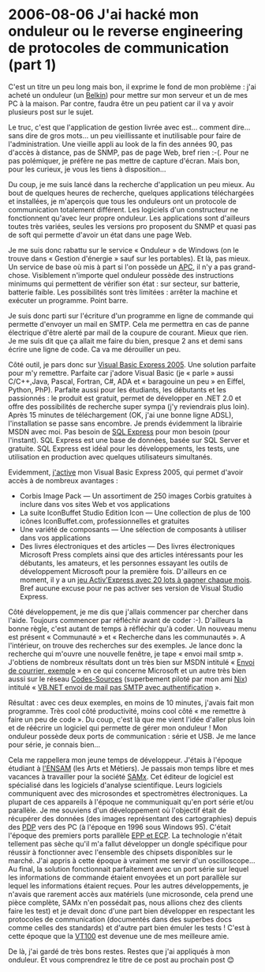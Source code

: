 # 2006-08-06 J'ai hacké mon onduleur ou le reverse engineering de protocoles de communication (part 1)

C'est un titre un peu long mais bon, il exprime le fond de mon problème : j'ai acheté un onduleur (un [Belkin](https://www.belkin.com/)) pour mettre sur mon serveur et un de mes PC à la maison. Par contre, faudra être un peu patient car il va y avoir plusieurs post sur le sujet.

Le truc, c'est que l'application de gestion livrée avec est… comment dire… sans dire de gros mots… un peu vieillissante et inutilisable pour faire de l'administration. Une vieille appli au look de la fin des années 90, pas d'accès à distance, pas de SNMP, pas de page Web, bref rien :-(. Pour ne pas polémiquer, je préfère ne pas mettre de capture d'écran. Mais bon, pour les curieux, je vous les tiens à disposition…

Du coup, je me suis lancé dans la recherche d'application un peu mieux. Au bout de quelques heures de recherche, quelques applications téléchargées et installées, je m'aperçois que tous les onduleurs ont un protocole de communication totalement différent. Les logiciels d'un constructeur ne fonctionnent qu'avec leur propre onduleur. Les applications sont d'ailleurs toutes très variées, seules les versions pro proposent du SNMP et quasi pas de soft qui permette d'avoir un état dans une page Web.

Je me suis donc rabattu sur le service « Onduleur » de Windows (on le trouve dans « Gestion d'énergie » sauf sur les portables). Et là, pas mieux. Un service de base où mis à part si l'on possède un [APC](https://www.apc.com/index.cfm?ISOCountryCode=fr), il n'y a pas grand-chose. Visiblement n'importe quel onduleur possède des instructions minimums qui permettent de vérifier son état : sur secteur, sur batterie, batterie faible. Les possibilités sont très limitées : arrêter la machine et exécuter un programme. Point barre.

Je suis donc parti sur l'écriture d'un programme en ligne de commande qui permette d'envoyer un mail en SMTP. Cela me permettra en cas de panne électrique d'être alerté par mail de la coupure de courant. Mieux que rien. Je me suis dit que ça allait me faire du bien, presque 2 ans et demi sans écrire une ligne de code. Ca va me dérouiller un peu.

Côté outil, je pars donc sur [Visual Basic Express 2005](https://www.microsoft.com/france/msdn/vstudio/express/vbasicexpress.mspx). Une solution parfaite pour m'y remettre. Parfaite car j'adore Visual Basic (je « parle » aussi C/C++,Java, Pascal, Fortran, C#, ADA et « baragouine un peu » en Eiffel, Python, PhP). Parfaite aussi pour les étudiants, les débutants et les passionnés : le produit est gratuit, permet de développer en .NET 2.0 et offre des possibilités de recherche super sympa (j'y reviendrais plus loin). Après 15 minutes de téléchargement (OK, j'ai une bonne ligne ADSL), l'installation se passe sans encombre. Je prends évidemment la librairie MSDN avec moi. Pas besoin de [SQL Express](https://www.microsoft.com/france/msdn/vstudio/express/sqlexpress.mspx) pour mon besoin (pour l'instant). SQL Express est une base de données, basée sur SQL Server et gratuite. SQL Express est idéal pour les développements, les tests, une utilisation en production avec quelques utilisateurs simultanés.

Evidemment, [j'active](https://www.microsoft.com/france/msdn/vstudio/express/register.mspx) mon Visual Basic Express 2005, qui permet d'avoir accès à de nombreux avantages :

* Corbis Image Pack — Un assortiment de 250 images Corbis gratuites à inclure dans vos sites Web et vos applications
* La suite IconBuffet Studio Edition Icon — Une collection de plus de 100 icônes IconBuffet.com, professionnelles et gratuites
* Une variété de composants — Une sélection de composants à utiliser dans vos applications
* Des livres électroniques et des articles — Des livres électroniques Microsoft Press complets ainsi que des articles intéressants pour les débutants, les amateurs, et les personnes essayant les outils de développement Microsoft pour la première fois.
  D'ailleurs en ce moment, il y a un [jeu Activ'Express avec 20 lots à gagner chaque mois](https://www.microsoft.com/france/msdn/vstudio/express/jeu/default.mspx). Bref aucune excuse pour ne pas activer ses version de Visual Studio Express.

Côté développement, je me dis que j'allais commencer par chercher dans l'aide. Toujours commencer par réfléchir avant de coder :-). D'ailleurs la bonne règle, c'est autant de temps à réfléchir qu'à coder. Un nouveau menu est présent « Communauté » et « Recherche dans les communautés ». A l'intérieur, on trouve des recherches sur des exemples. Je lance donc la recherche qui m'ouvre une nouvelle fenêtre, je tape « envoi mail smtp ». J'obtiens de nombreux résultats dont un très bien sur MSDN intitulé « [Envoi de courrier, exemple](https://msdn2.microsoft.com/fr-fr/library/ms173026.aspx) » en ce qui concerne Microsoft et un autre très bien aussi sur le réseau [Codes-Sources](https://www.codes-sources.com) (superbement piloté par mon ami [Nix](https://blogs.developpeur.org/nix)) intitulé « [VB.NET envoi de mail pas SMTP avec authentification](https://www.vbfrance.com/code.aspx?ID=28622) ».

Résultat : avec ces deux exemples, en moins de 10 minutes, j'avais fait mon programme. Très cool côté productivité, moins cool côté « me remettre à faire un peu de code ». Du coup, c'est là que me vient l'idée d'aller plus loin et de réécrire un logiciel qui permette de gérer mon onduleur ! Mon onduleur possède deux ports de communication : série et USB. Je me lance pour série, je connais bien…

Cela me rappellera mon jeune temps de développeur. J'étais à l'époque étudiant à [l'ENSAM](https://www.ensam.fr/sommaire/rubrique_sommaire.htm) (les Arts et Métiers). Je passais mon temps libre et mes vacances à travailler pour la société [SAMx](https://www.samx.com/). Cet éditeur de logiciel est spécialisé dans les logiciels d'analyse scientifique. Leurs logiciels communiquent avec des microsondes et spectromètres électroniques. La plupart de ces appareils à l'époque ne communiquait qu'en port série et/ou parallèle. Je me souviens d'un développement où l'objectif était de récupérer des données (des images représentant des cartographies) depuis des [PDP](https://histoire.info.online.fr/pdp11.html) vers des PC (à l'époque en 1996 sous Windows 95). C'était l'époque des premiers ports parallèle [EPP et ECP](https://en.wikipedia.org/wiki/IEEE_1284). La technologie n'était tellement pas sèche qu'il m'a fallut développer un dongle spécifique pour réussir à fonctionner avec l'ensemble des chipsets disponibles sur le marché. J'ai appris à cette époque à vraiment me servir d'un oscilloscope… Au final, la solution fonctionnait parfaitement avec un port série sur lequel les informations de commande étaient envoyées et un port parallèle sur lequel les informations étaient reçues. Pour les autres développements, je n'avais que rarement accès aux matériels (une microsonde, cela prend une pièce complète, SAMx n'en possédait pas, nous allions chez des clients faire les test) et je devait donc d'une part bien développer en respectant les protocoles de communication (documentés dans des superbes docs comme celles des standards) et d'autre part bien émuler les tests ! C'est à cette époque que la [VT100](https://en.wikipedia.org/wiki/Vt100) est devenue une de mes meilleure amie.

De là, j'ai gardé de très bons restes. Restes que j'ai appliqués à mon onduleur. Et vous comprendrez le titre de ce post au prochain post 😊
